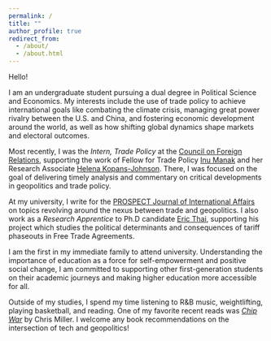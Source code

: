 ```yaml
---
permalink: /
title: ""
author_profile: true
redirect_from: 
  - /about/
  - /about.html
---
```

Hello!

I am an undergraduate student pursuing a dual degree in Political Science and Economics. My interests include the use of trade policy to achieve international goals like combating the climate crisis, managing great power rivalry between the U.S. and China, and fostering economic development around the world, as well as how shifting global dynamics shape markets and electoral outcomes. 

Most recently, I was the _Intern, Trade Policy_ at the [Council on Foreign Relations](https://www.cfr.org/), supporting the work of Fellow for Trade Policy [Inu Manak](https://www.cfr.org/expert/inu-manak) and her Research Associate [Helena Kopans-Johnson](https://www.cfr.org/bio/helena-kopans-johnson). There, I was focused on the goal of delivering timely analysis and commentary on critical developments in geopolitics and trade policy.

At my university, I write for the [PROSPECT Journal of International Affairs ](https://www.prospect-journal.org/) on topics revolving around the nexus between trade and geopolitics. I also work as a _Research Apprentice_ to Ph.D candidate [Eric Thai](https://ethai98.github.io/), supporting his project which studies the political determinants and consequences of tariff phaseouts in Free Trade Agreements.

I am the first in my immediate family to attend university. Understanding the importance of education as a force for self-empowerment and positive social change, I am committed to supporting other first-generation students on their academic journeys and making higher education more accessible for all.

Outside of my studies, I spend my time listening to R&B music, weightlifting, playing basketball, and reading. One of my favorite recent reads was _[Chip War](https://www.christophermiller.net/books)_ by Chris Miller. I welcome any book recommendations on the intersection of tech and geopolitics!
